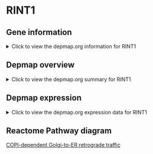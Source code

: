 <h1>RINT1</h1>

<h2>Gene information</h2>
<details>
  <summary>Click to view the depmap.org information for RINT1</summary>
  <iframe src="https://depmap.org/portal/gene/RINT1?tab=about" style="border:none;width:100%;height:800px"></iframe>
</details>

<h2>Depmap overview</h2>
<details>
  <summary>Click to view the depmap.org summary for RINT1</summary>
  <iframe src="https://depmap.org/portal/gene/RINT1?tab=overview" style="border:none;width:100%;height:800px"></iframe>
</details>

<h2>Depmap expression</h2>
<details>
  <summary>Click to view the depmap.org expression data for RINT1</summary>
  <iframe src="https://depmap.org/portal/gene/RINT1?tab=characterization" style="border:none;width:100%;height:800px"></iframe>
</details>



<h2>Reactome Pathway diagram</h2>
<a href="https://reactome.org/PathwayBrowser/#/R-HSA-6811434" target="_BLANK">COPI-dependent Golgi-to-ER retrograde traffic</a>



